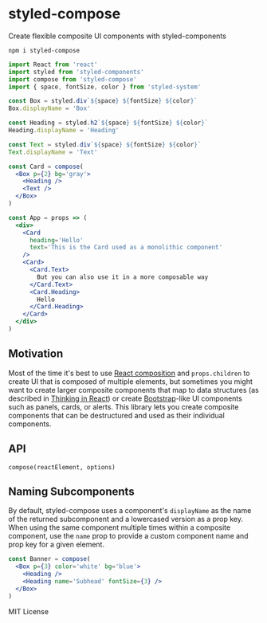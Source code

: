 
# styled-compose

Create flexible composite UI components with styled-components

```
npm i styled-compose
```

```jsx
import React from 'react'
import styled from 'styled-components'
import compose from 'styled-compose'
import { space, fontSize, color } from 'styled-system'

const Box = styled.div`${space} ${fontSize} ${color}`
Box.displayName = 'Box'

const Heading = styled.h2`${space} ${fontSize} ${color}`
Heading.displayName = 'Heading'

const Text = styled.div`${space} ${fontSize} ${color}`
Text.displayName = 'Text'

const Card = compose(
  <Box p={2} bg='gray'>
    <Heading />
    <Text />
  </Box>
)

const App = props => (
  <div>
    <Card
      heading='Hello'
      text='This is the Card used as a monolithic component'
    />
    <Card>
      <Card.Text>
        But you can also use it in a more composable way
      </Card.Text>
      <Card.Heading>
        Hello
      </Card.Heading>
    </Card>
  </div>
)
```

## Motivation

Most of the time it's best to use [React composition][composition] and `props.children`
to create UI that is composed of multiple elements,
but sometimes you might want to create larger composite components
that map to data structures
(as described in [Thinking in React][thinking-in-react])
or create [Bootstrap][bootstrap]-like UI components
such as panels, cards, or alerts.
This library lets you create composite components
that can be destructured and used as their individual components.

[composition]: https://reactjs.org/docs/composition-vs-inheritance.html
[thinking-in-react]: https://reactjs.org/docs/thinking-in-react.html
[bootstrap]: https://getbootstrap.com

## API

`compose(reactElement, options)`

## Naming Subcomponents

By default, styled-compose uses a component's `displayName`
as the name of the returned subcomponent and a lowercased version as a prop key.
When using the same component multiple times within a composite component,
use the `name` prop to provide a custom component name and prop key for a given element.

```jsx
const Banner = compose(
  <Box p={3} color='white' bg='blue'>
    <Heading />
    <Heading name='Subhead' fontSize={3} />
  </Box>
)
```

MIT License
